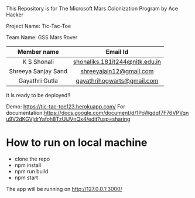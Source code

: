 This Repository is for The Microsoft Mars Colonization Program by Ace Hacker

Project Name: Tic-Tac-Toe

Team Name: GSS Mars Rover



| Member name|Email Id| 
| :------------: |:---------------:| 
| K S Shonali      |shonaliks.181it244@nitk.edu.in  |
| Shreeya Sanjay Sand|shreeyajain12@gmail.com|    
| Gayathri Gutla |      gayathrihogwarts@gmail.com  |  
 


It is ready to be deployed!!

Demo: https://tic-tac-toe123.herokuapp.com/
For documentation:https://docs.google.com/document/d/1PoWgdqf7F76VPVqnu9V2dKGVjdrYafoh8TzUiJVnQx4/edit?usp=sharing

# How to run on local machine

- clone the repo
- npm install
- npm run build
- npm start

The app will be running on http://127.0.0.1:3000/
